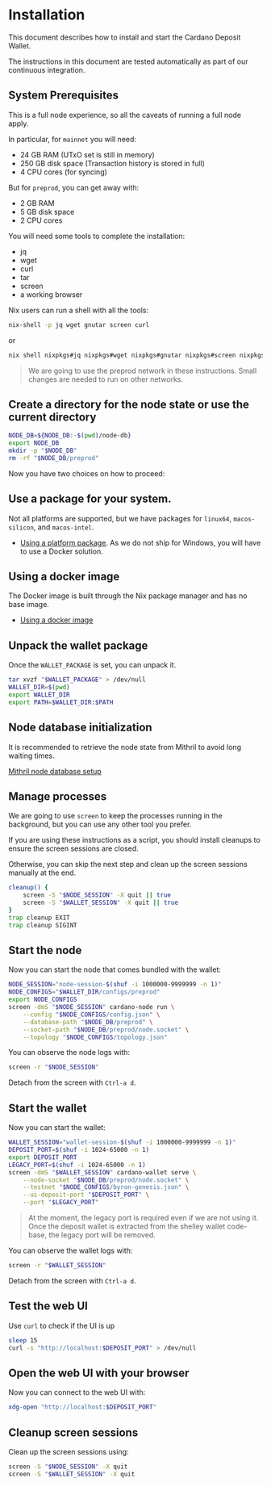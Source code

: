 # Installation

This document describes how to install and start the Cardano Deposit
Wallet.

The instructions in this document are tested automatically as part of
our continuous integration.

## System Prerequisites

This is a full node experience, so all the caveats of running a full node apply.

In particular, for `mainnet` you will need:

- 24 GB RAM (UTxO set is still in memory)
- 250 GB disk space (Transaction history is stored in full)
- 4 CPU cores (for syncing)

But for `preprod`, you can get away with:

- 2 GB RAM
- 5 GB disk space
- 2 CPU cores

You will need some tools to complete the installation:

- jq
- wget
- curl
- tar
- screen
- a working browser

Nix users can run a shell with all the tools:

```bash
nix-shell -p jq wget gnutar screen curl
```
or

```bash
nix shell nixpkgs#jq nixpkgs#wget nixpkgs#gnutar nixpkgs#screen nixpkgs#curl
```

> We are going to use the preprod network in these instructions.
> Small changes are needed to run on other networks.

## Create a directory for the node state or use the current directory

```bash node-db directory
NODE_DB=${NODE_DB:-$(pwd)/node-db}
export NODE_DB
mkdir -p "$NODE_DB"
rm -rf "$NODE_DB/preprod"
```

Now you have two choices on how to proceed:

## Use a package for your system.
Not all platforms are supported, but we have packages for `linux64`,
`macos-silicon`, and `macos-intel`.

- [Using a platform package](./installation/package.md). As we do not
    ship for Windows, you will have to use a Docker solution.

## Using a docker image

The Docker image is built through the Nix package manager and has no
base image.

- [Using a docker image](./installation/docker.md)

## Unpack the wallet package

Once the `WALLET_PACKAGE` is set, you can unpack it.

```bash explode package
tar xvzf "$WALLET_PACKAGE" > /dev/null
WALLET_DIR=$(pwd)
export WALLET_DIR
export PATH=$WALLET_DIR:$PATH
```

## Node database initialization

It is recommended to retrieve the node state from Mithril to avoid long
waiting times.

[Mithril node database setup](./installation/mithril.md)

## Manage processes

We are going to use `screen` to keep the processes running in the
background, but you can use any other tool you prefer.

If you are using these instructions as a script, you should install
cleanups to ensure the screen sessions are closed.

Otherwise, you can skip the next step and clean up the screen sessions
manually at the end.

```bash install cleanups
cleanup() {
    screen -S "$NODE_SESSION" -X quit || true
    screen -S "$WALLET_SESSION" -X quit || true
}
trap cleanup EXIT
trap cleanup SIGINT
```

## Start the node

Now you can start the node that comes bundled with the wallet:

```bash start node
NODE_SESSION="node-session-$(shuf -i 1000000-9999999 -n 1)"
NODE_CONFIGS="$WALLET_DIR/configs/preprod"
export NODE_CONFIGS
screen -dmS "$NODE_SESSION" cardano-node run \
    --config "$NODE_CONFIGS/config.json" \
    --database-path "$NODE_DB/preprod" \
    --socket-path "$NODE_DB/preprod/node.socket" \
    --topology "$NODE_CONFIGS/topology.json"
```

You can observe the node logs with:
```bash
screen -r "$NODE_SESSION"
```

Detach from the screen with `Ctrl-a d`.

## Start the wallet

Now you can start the wallet:

```bash start wallet
WALLET_SESSION="wallet-session-$(shuf -i 1000000-9999999 -n 1)"
DEPOSIT_PORT=$(shuf -i 1024-65000 -n 1)
export DEPOSIT_PORT
LEGACY_PORT=$(shuf -i 1024-65000 -n 1)
screen -dmS "$WALLET_SESSION" cardano-wallet serve \
    --node-socket "$NODE_DB/preprod/node.socket" \
    --testnet "$NODE_CONFIGS/byron-genesis.json" \
    --ui-deposit-port "$DEPOSIT_PORT" \
    --port "$LEGACY_PORT"
```

> At the moment, the legacy port is required even if we are not using
> it. Once the deposit wallet is extracted from the shelley wallet
> code-base, the legacy port will be removed.

You can observe the wallet logs with:


```bash
screen -r "$WALLET_SESSION"
```

Detach from the screen with `Ctrl-a d`.

## Test the web UI

Use `curl` to check if the UI is up

```bash test home page
sleep 15
curl -s "http://localhost:$DEPOSIT_PORT" > /dev/null
```

## Open the web UI with your browser

Now you can connect to the web UI with:

```bash open web ui
xdg-open "http://localhost:$DEPOSIT_PORT"
```

## Cleanup screen sessions

Clean up the screen sessions using:

```bash clean up
screen -S "$NODE_SESSION" -X quit
screen -S "$WALLET_SESSION" -X quit
```

